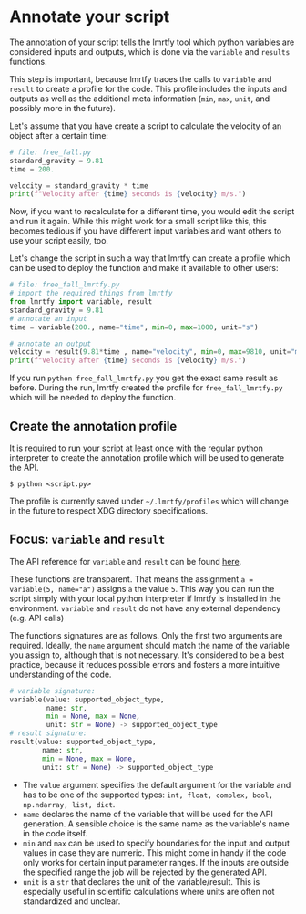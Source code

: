 # Annotate your script

The annotation of your script tells the lmrtfy tool which python variables are considered inputs and
outputs, which is done via the `variable` and `results` functions.

This step is important, because lmrtfy traces the calls to `variable` and `result` to create a profile
for the code. This profile includes the inputs and outputs as well as the additional meta information
(`min`, `max`, `unit`, and possibly more in the future).

Let's assume that you have create a script to calculate the velocity of an object after a certain time:
```python
# file: free_fall.py
standard_gravity = 9.81
time = 200.

velocity = standard_gravity * time
print(f"Velocity after {time} seconds is {velocity} m/s.")
```

Now, if you want to recalculate for a different time, you would edit the script and run it again. While
this might work for a small script like this, this becomes tedious if you have different input variables
and want others to use your script easily, too.

Let's change the script in such a way that lmrtfy can create a profile which can be used to deploy
the function and make it available to other users:

```python
# file: free_fall_lmrtfy.py
# import the required things from lmrtfy
from lmrtfy import variable, result
standard_gravity = 9.81
# annotate an input
time = variable(200., name="time", min=0, max=1000, unit="s")

# annotate an output
velocity = result(9.81*time , name="velocity", min=0, max=9810, unit="m")
print(f"Velocity after {time} seconds is {velocity} m/s.")
```

If you run `python free_fall_lmrtfy.py` you get the exact same result as before. During the run, lmrtfy
created the profile for `free_fall_lmrtfy.py` which will be needed to deploy the function.


## Create the annotation profile
It is required to run your script at least once with the regular python interpreter to create the
annotation profile which will be used to generate the API.
```shell
$ python <script.py>
```

The profile is currently saved under `~/.lmrtfy/profiles` which will change in the future to respect
XDG directory specifications.

## Focus: `variable` and `result`

The API reference for `variable` and `result` can be found [here](../api_reference/api_reference.md).



These functions are transparent. That means the assignment `a = variable(5, name="a")` assigns `a`
the value `5`. This way you can run the script simply with your local python interpreter if lmrtfy is
installed in the environment. `variable` and `result` do not have any external dependency (e.g. API calls)

The functions signatures are as follows. Only the first two arguments are required. Ideally, the
`name` argument should match the name of the variable you assign to, although that is not necessary.
It's considered to be a best practice, because it reduces possible errors and fosters a more intuitive
understanding of the code.
```python
# variable signature:
variable(value: supported_object_type, 
         name: str, 
         min = None, max = None, 
         unit: str = None) -> supported_object_type
# result signature:
result(value: supported_object_type,
        name: str,
        min = None, max = None,
        unit: str = None) -> supported_object_type
```

* The `value` argument specifies the default argument for the variable and has to be one of the
  supported types: `int, float, complex, bool, np.ndarray, list, dict`.
* `name` declares the name of the variable that will be used for the API generation. A sensible choice
  is the same name as the variable's name in the code itself.
* `min` and `max` can be used to specify boundaries for the input and output values in case they are
  numeric. This might come in handy if the code only works for certain input parameter ranges. If the
  inputs are outside the specified range the job will be rejected by the generated API.
* `unit` is a `str` that declares the unit of the variable/result. This is especially useful in scientific
  calculations where units are often not standardized and unclear.
